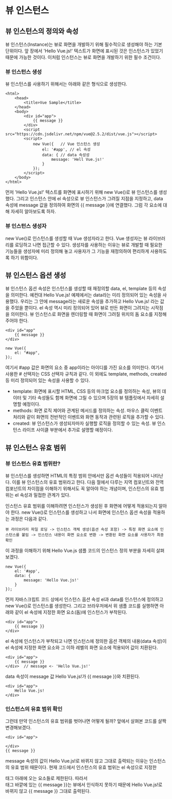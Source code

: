 # **뷰 인스턴스**

## **뷰 인스턴스의 정의와 속성**

뷰 인스턴스(Instance)는 뷰로 화면을 개발하기 위해 필수적으로 생성해야 하는 기본 단위이다.
앞 장에서 'Hello Vue.js!' 텍스트가 화면에 표시된 것은 인스턴스가 있었기 때문에 가능한 것이다.
이처럼 인스턴스는 뷰로 화면을 개발하기 위한 필수 조건이다.

### **뷰 인스턴스 생성**

뷰 인스턴스를 사용하기 위해서는 아래와 같은 형식으로 생성한다.

```
<html>
    <head>
        <title>Vue Sample</title>
    </head>
    <body>
        <div id="app">
            {{ message }}
        </div>
        <script src="https://cdn.jsdelivr.net/npm/vue@2.5.2/dist/vue.js"></script>
        <script>
            new Vue({   // Vue 인스턴스 생성
                el: '#app', // el 속성
                data: { // data 속성성
                    message: 'Hell Vue.js!'
                }
            });
        </script>
    </body>
</html>
```

먼저 'Hello Vue.js!' 텍스트를 화면에 표시하기 위해 new Vue()로 뷰 인스턴스를 생성했다.
그리고 인스턴스 안에 el 속성으로 뷰 인스턴스가 그려질 지점을 지정하고,
data 속성에 message 값을 정의하여 화면의 {{ message }}에 연결했다. 그럼 각 요소에 대해 자세히 알아보도록 하자.

### **뷰 인스턴스 생성자**

new Vue()로 인스턴스를 생성할 때 Vue 생성자라고 한다.
Vue 생성자는 뷰 라이브러리를 로딩하고 나면 접근할 수 있다.
생성자를 사용하는 이유는 뷰로 개발할 때 필요한 기능들을 생성자에 미리 정의해 놓고 사용자가 그 기능을 재정의하여 편리하게 사용하도록 하기 위함이다.

## **뷰 인스턴스 옵션 생성**

뷰 인스턴스 옵션 속성은 인스턴스를 생성할 때 재정의할 data, el, template 등의 속성을 의미한다.
예컨대 Hello Vue.js! 예제에서는 data라는 미리 정의되어 있는 속성을 사용했다.
우리는 그 안에 message라는 새로운 속성을 추가하고 Hello Vue.js! 라는 값을 주었을 뿐이다.
el 속성 역시 미리 정의되어 있어 뷰로 만든 화면이 그려지는 시작점을 의미한다.
뷰 인스턴스로 화면을 렌더링할 때 화면이 그려질 위치의 돔 요소를 지정해 주어야 한다.

```
<div id="app"
    {{ message }}
</div>

new Vue({
    el: "#app",
});
```

여기서 #app 값은 화면의 요소 중 app이라는 아이디를 가진 요소를 의미한다.
여기서 사용한 # 선택자는 CSS 선택자 규칙과 같다.
이 외에도 template, methods, created 등 미리 정의되어 있는 속성을 사용할 수 있다.

* template: 화면에 표시할 HTML, CSS 등의 마크업 요소를 정의하는 속성, 뷰의 데이터 및 기타 속성들도 함께 화면에 그릴 수 있으며 5장의 뷰 템플릿에서 자세히 설명할 예정이다.
* methods: 화면 로직 제어와 관계된 메서드를 정의하는 속성. 마우스 클릭 이벤트 처리와 같이 화면의 전반적인 이벤트와 화면 동작과 관련된 로직을 추가할 수 있다.
* created: 뷰 인스턴스가 생성되자마자 실행할 로직을 정의할 수 있는 속성. 뷰 인스턴스 라이프 사이클 부분에서 추가로 설명할 예정이다.

## **뷰 인스턴스 유효 범위**

### **뷰 인스턴스 유효 범위란?**

뷰 인스턴스를 생성하면 HTML의 특정 범위 안에서만 옵션 속성들이 적용되어 나타난다.
이를 뷰 인스턴스의 유효 범위라고 한다. 다음 절에서 다루는 지역 컴포넌트와 전역 컴포넌트의 차이점을 이해하기 위해서도 꼭 알아야 하는 개념이며,
인스턴스의 유효 범위는 el 속성과 밀접한 관계가 있다.

인스턴스 유효 범위를 이해하려면 인스턴스가 생성된 후 화면에 어떻게 적용되는지 알아야 한다.
new Vue()로 인스턴스를 생성하고 나서 화면에 인스턴스 옵션 속성을 적용하는 과정은 다음과 같다.

```
뷰 라이브러리 파일 로딩 -> 인스턴스 객체 생성(옵션 속성 포함) -> 특정 화면 요소에 인스턴스를 붙임 -> 인스턴스 내용이 화면 요소로 변환 -> 변환된 화면 요소를 사용자가 최종 확인
```

이 과정을 이해하기 위해 Hello Vue.js 샘플 코드의 인스턴스 정의 부분을 자세히 살펴보겠다.

```
new Vue({
    el: '#app',
    data: {
        message: 'Hello Vue.js!'
    }
});
```

먼저 자바스크립트 코드 상에서 인스턴스 옵션 속성 el과 data를 인스턴스에 정의하고 new Vue()로 인스턴스를 생성한다.
그리고 브라우저에서 위 샘플 코드를 실행하면 아래와 같이 el 속성에 지정한 화면 요소(돔)에 인스턴스가 부착된다.

```
<div id="app">
    {{ message }}
</div>
```

el 속성에 인스턴스가 부착되고 나면 인스턴스에 정의한 옵션 객체의 내용(data 속성)이 el 속성에 지정한 화면 요소와 그 이하 레벨의 화면 요소에 적용되어 값이 치환된다.

```
<div id="app">
    {{ message }}
</div>  // message <- 'Hello Vue.js!'
```

data 속성이 message 값 Hello Vue.js!가 {{ message }}와 치환된다.

```
<div id="app">
    Hello Vue.js!
</div>
```

### **인스턴스의 유효 범위 확인**

그런데 만약 인스턴스의 유효 범위를 벗어나면 어떻게 될까? 앞에서 살펴본 코드를 살짝 변경해보겠다.

```
<div id="app">

</div>
{{ message }}
```

message 속성의 값이 Hello Vue.js!로 바뀌지 않고 그대로 출력되는 이유는 인스턴스의 유효 범위 때문이다.
현재 코드에서 인스턴스의 유효 범위는 el 속성으로 지정한 <div id="app"> 태그 아래에 오는 요소들로 제한된다.
따라서 <div> 태그 바깥에 있는 {{ message }}는 뷰에서 인식하지 못하기 때문에 Hello Vue.js!로 바뀌지 않고 {{ message }} 그대로 출력된다.


